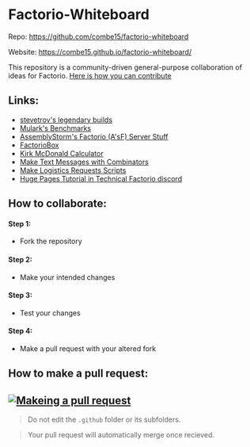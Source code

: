 # Factorio-Whiteboard

Repo: <a href="https://github.com/combe15/factorio-whiteboard">https://github.com/combe15/factorio-whiteboard</a>

Website: <a href="https://combe15.github.io/factorio-whiteboard/">https://combe15.github.io/factorio-whiteboard/</a>

This repository is a community-driven general-purpose collaboration of ideas for Factorio. [Here is how you can contribute](#how-to-collaborate)

## Links:
 * <a href="https://gist.github.com/stevetrov">stevetrov's legendary builds</a>
 * <a href="https://mulark.github.io/test-index.html">Mulark's Benchmarks</a>
 * <a href="assemblystorm.html">AssemblyStorm's Factorio (A'sF) Server Stuff</a>
 * <a href="https://factoriobox.1au.us">FactorioBox</a>
 * <a href="https://kirkmcdonald.github.io/calc.html">Kirk McDonald Calculator</a> 
 * <a href="https://combe15.github.io/factorio-text-to-constant-combinator/">Make Text Messages with Combinators</a>
 * <a href="https://github.com/flbuddymooreiv/factorio-logistics-requests">Make Logistics Requests Scripts</a>
 * <a href="https://discord.com/channels/579345487371567105/579346716243787782/841504803258499072">Huge Pages Tutorial in Technical Factorio discord</a>

## How to collaborate:

#### Step 1:
* Fork the repository

#### Step 2:
* Make your intended changes

#### Step 3:
* Test your changes

#### Step 4:
* Make a pull request with your altered fork

## How to make a pull request:

[![Makeing a pull request](https://i.ytimg.com/vi/YTbRzhQju4c/maxresdefault.jpg)](https://youtu.be/YTbRzhQju4c "Submiting Your First Pull Request on Github")
---

> Do not edit the `.github` folder or its subfolders.

> Your pull request will automatically merge once recieved.
